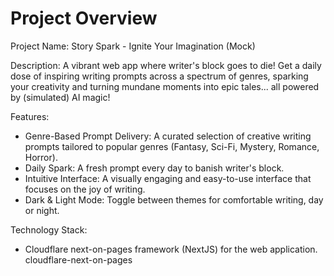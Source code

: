 # Project Overview

Project Name: Story Spark - Ignite Your Imagination (Mock)

Description: A vibrant web app where writer's block goes to die! Get a daily dose of inspiring writing prompts across a spectrum of genres, sparking your creativity and turning mundane moments into epic tales... all powered by (simulated) AI magic!

Features:
*   Genre-Based Prompt Delivery: A curated selection of creative writing prompts tailored to popular genres (Fantasy, Sci-Fi, Mystery, Romance, Horror).
*   Daily Spark: A fresh prompt every day to banish writer's block.
*   Intuitive Interface: A visually engaging and easy-to-use interface that focuses on the joy of writing.
*   Dark & Light Mode: Toggle between themes for comfortable writing, day or night.

Technology Stack:
*   Cloudflare next-on-pages framework (NextJS) for the web application.
    <stack>cloudflare-next-on-pages</stack>